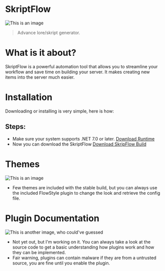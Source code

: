 # SkriptFlow
![This is an image](https://media.discordapp.net/attachments/891649862817427531/1092464136803319808/skriptflow_logo.png?width=1191&height=670)
> Advance lore/skript generator.

# What is it about?
SkriptFlow is a powerful automation tool that allows you to streamline your workflow and save time on building your server.
It makes creating new items into the server much easier.

# Installation
Downloading or installing is very simple, here is how:

## Steps:
- Make sure your system supports .NET 7.0 or later. [Download Runtime](https://dotnet.microsoft.com/en-us/download/dotnet/7.0)
- Now you can download the SkriptFlow [Download SkripFlow Build](https://github.com/survivalq/SkriptFlow/releases/tag/Stable)

# Themes
![This is an image](https://media.discordapp.net/attachments/891649862817427531/1092468653292781618/image.png?width=423&height=280)
- Few themes are included with the stable build, but you can always use the included FlowStyle plugin to change the look and retrieve the config file.

# Plugin Documentation
![This is another image, who could've guessed](https://media.discordapp.net/attachments/891649862817427531/1092468911011799180/image.png?width=572&height=368)
- Not yet out, but I'm working on it. You can always take a look at the source code to get a basic understanding how plugins work and how they can be implemented.
- Fair warning, plugins can contain malware if they are from a untrusted source, you are fine until you enable the plugin.
